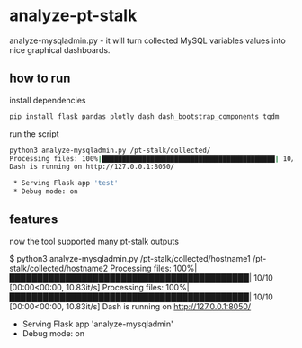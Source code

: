 
# analyze-pt-stalk

analyze-mysqladmin.py - it will turn collected MySQL variables values into nice graphical dashboards.
  
## how to run

install dependencies

```bash
pip install flask pandas plotly dash dash_bootstrap_components tqdm
```

run the script

```bash
python3 analyze-mysqladmin.py /pt-stalk/collected/
Processing files: 100%|███████████████████████████████████████████| 10/10 [00:00<00:00, 10.83it/s]
Dash is running on http://127.0.0.1:8050/

 * Serving Flask app 'test'
 * Debug mode: on

```

## features

now the tool supported many pt-stalk outputs

$ python3 analyze-mysqladmin.py /pt-stalk/collected/hostname1 /pt-stalk/collected/hostname2
Processing files: 100%|███████████████████████████████████████████| 10/10 [00:00<00:00, 10.83it/s]
Processing files: 100%|███████████████████████████████████████████| 10/10 [00:00<00:00, 10.83it/s]
Dash is running on http://127.0.0.1:8050/

 * Serving Flask app 'analyze-mysqladmin'
 * Debug mode: on
